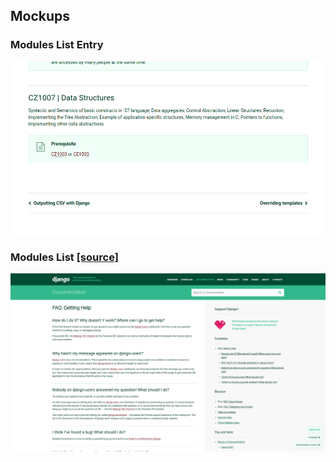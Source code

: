 ## Mockups

### Modules List Entry

![module_list](mockups/module_list.png)

### Modules List [[source]](https://docs.djangoproject.com/en/3.0/faq/help/)

![module_list_layout](mockups/module_list_layout.png)